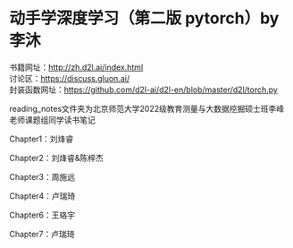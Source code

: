 # 动手学深度学习（第二版 pytorch）by李沐

书籍网址：http://zh.d2l.ai/index.html  
讨论区：https://discuss.gluon.ai/  
封装函数网址：https://github.com/d2l-ai/d2l-en/blob/master/d2l/torch.py

reading_notes文件夹为北京师范大学2022级教育测量与大数据挖掘硕士班李峰老师课题组同学读书笔记  

Chapter1：刘烽睿   

Chapter2：刘烽睿&陈梓杰

Chapter3：周施远 

Chapter4：卢瑞琦  

Chapter6：王珞宇  

Chapter7：卢瑞琦
